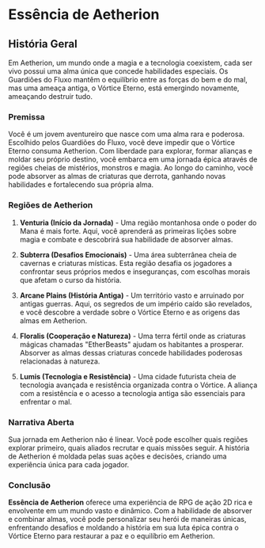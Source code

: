 
# **Essência de Aetherion**

## **História Geral**

Em Aetherion, um mundo onde a magia e a tecnologia coexistem, cada ser vivo possui uma alma única que concede habilidades especiais. Os Guardiões do Fluxo mantêm o equilíbrio entre as forças do bem e do mal, mas uma ameaça antiga, o Vórtice Eterno, está emergindo novamente, ameaçando destruir tudo.

### **Premissa**

Você é um jovem aventureiro que nasce com uma alma rara e poderosa. Escolhido pelos Guardiões do Fluxo, você deve impedir que o Vórtice Eterno consuma Aetherion. Com liberdade para explorar, formar alianças e moldar seu próprio destino, você embarca em uma jornada épica através de regiões cheias de mistérios, monstros e magia. Ao longo do caminho, você pode absorver as almas de criaturas que derrota, ganhando novas habilidades e fortalecendo sua própria alma.

### **Regiões de Aetherion**

1. **Venturia (Início da Jornada)** - Uma região montanhosa onde o poder do Mana é mais forte. Aqui, você aprenderá as primeiras lições sobre magia e combate e descobrirá sua habilidade de absorver almas.

2. **Subterra (Desafios Emocionais)** - Uma área subterrânea cheia de cavernas e criaturas místicas. Esta região desafia os jogadores a confrontar seus próprios medos e inseguranças, com escolhas morais que afetam o curso da história.

3. **Arcane Plains (História Antiga)** - Um território vasto e arruinado por antigas guerras. Aqui, os segredos de um império caído são revelados, e você descobre a verdade sobre o Vórtice Eterno e as origens das almas em Aetherion.

4. **Floralis (Cooperação e Natureza)** - Uma terra fértil onde as criaturas mágicas chamadas "EtherBeasts" ajudam os habitantes a prosperar. Absorver as almas dessas criaturas concede habilidades poderosas relacionadas à natureza.

5. **Lumis (Tecnologia e Resistência)** - Uma cidade futurista cheia de tecnologia avançada e resistência organizada contra o Vórtice. A aliança com a resistência e o acesso a tecnologia antiga são essenciais para enfrentar o mal.

### **Narrativa Aberta**

Sua jornada em Aetherion não é linear. Você pode escolher quais regiões explorar primeiro, quais aliados recrutar e quais missões seguir. A história de Aetherion é moldada pelas suas ações e decisões, criando uma experiência única para cada jogador.

### **Conclusão**

**Essência de Aetherion** oferece uma experiência de RPG de ação 2D rica e envolvente em um mundo vasto e dinâmico. Com a habilidade de absorver e combinar almas, você pode personalizar seu herói de maneiras únicas, enfrentando desafios e moldando a história em sua luta épica contra o Vórtice Eterno para restaurar a paz e o equilíbrio em Aetherion.
